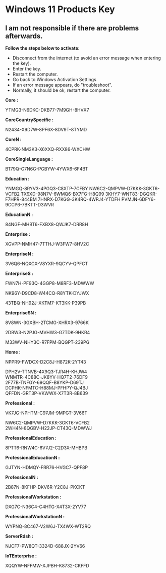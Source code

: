 # Windows 11 Products Key
## I am not responsible if there are problems afterwards. 


__Follow the steps below to activate:__
- Disconnect from the internet (to avoid an error message when entering the key).
- Enter the key.
- Restart the computer.
- Go back to Windows Activation Settings
- If an error message appears, do "troubleshoot".
- Normally, it should be ok, restart the computer.

__Core :__

YTMG3-N6DKC-DKB77-7M9GH-8HVX7

__CoreCountrySpecific :__

N2434-X9D7W-8PF6X-8DV9T-8TYMD

__CoreN :__

4CPRK-NM3K3-X6XXQ-RXX86-WXCHW

__CoreSingleLanguage :__

BT79Q-G7N6G-PGBYW-4YWX6-6F4BT

__Education :__

YNMGQ-8RYV3-4PGQ3-C8XTP-7CFBY
NW6C2-QMPVW-D7KKK-3GKT6-VCFB2
TX9XD-98N7V-6WMQ6-BX7FG-H8Q99
3KHY7-WNT83-DGQKR-F7HPR-844BM
7HNRX-D7KGG-3K4RQ-4WPJ4-YTDFH
PVMJN-6DFY6-9CCP6-7BKTT-D3WVR

__EducationN :__

84NGF-MHBT6-FXBX8-QWJK7-DRR8H

__Enterprise :__

XGVPP-NMH47-7TTHJ-W3FW7-8HV2C

__EnterpriseN :__

3V6Q6-NQXCX-V8YXR-9QCYV-QPFCT

__EnterpriseS :__

FWN7H-PF93Q-4GGP8-M8RF3-MDWWW

NK96Y-D9CD8-W44CQ-R8YTK-DYJWX

43TBQ-NH92J-XKTM7-KT3KK-P39PB

__EnterpriseSN :__

8V8WN-3GXBH-2TCMG-XHRX3-9766K

2DBW3-N2PJG-MVHW3-G7TDK-9HKR4

M33WV-NHY3C-R7FPM-BQGPT-239PG

__Home :__

NPPR9-FWDCX-D2C8J-H872K-2YT43

DPH2V-TTNVB-4X9Q3-TJR4H-KHJW4  
WNMTR-4C88C-JK8YV-HQ7T2-76DF9  
2F77B-TNFGY-69QQF-B8YKP-D69TJ  
DCPHK-NFMTC-H88MJ-PFHPY-QJ4BJ  
QFFDN-GRT3P-VKWWX-X7T3R-8B639

__Professional :__

VK7JG-NPHTM-C97JM-9MPGT-3V66T

NW6C2-QMPVW-D7KKK-3GKT6-VCFB2  
2WH4N-8QGBV-H22JP-CT43Q-MDWWJ

__ProfessionalEducation :__

8PTT6-RNW4C-6V7J2-C2D3X-MHBPB

__ProfessionalEducationN :__

GJTYN-HDMQY-FRR76-HVGC7-QPF8P

__ProfessionalN :__

2B87N-8KFHP-DKV6R-Y2C8J-PKCKT


__ProfessionalWorkstation :__

DXG7C-N36C4-C4HTG-X4T3X-2YV77

__ProfessionalWorkstationN :__

WYPNQ-8C467-V2W6J-TX4WX-WT2RQ

__ServerRdsh :__

NJCF7-PW8QT-3324D-688JX-2YV66

__IoTEnterprise :__

XQQYW-NFFMW-XJPBH-K8732-CKFFD
